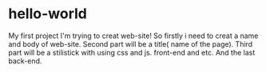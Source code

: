 # hello-world
My first project 
I'm trying to creat web-site!
So firstly i need to creat a name and body of web-site.
Second part will be a title( name of the page).
Third part will be a stilistick with using css and js.
front-end and etc.
And the last back-end.
